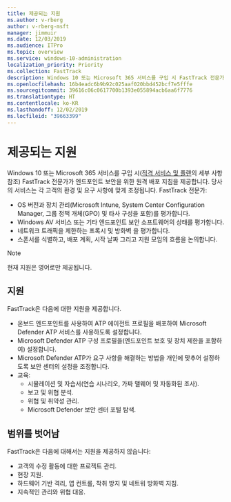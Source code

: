 ```yaml
---
title: 제공되는 지원
ms.author: v-rberg
author: v-rberg-msft
manager: jimmuir
ms.date: 12/03/2019
ms.audience: ITPro
ms.topic: overview
ms.service: windows-10-administration
localization_priority: Priority
ms.collection: FastTrack
description: Windows 10 또는 Microsoft 365 서비스를 구입 시 FastTrack 전문가가 엔드포인트 보안을 위한 원격 배포 지침을 제공합니다. 당사의 서비스는 각 고객의 환경 및 요구 사항에 맞게 조정됩니다.
ms.openlocfilehash: 16b4eadc6b9b92c025aaf020bbd452bcf7e5fffe
ms.sourcegitcommit: 39616c06c0617700b1393e055894acb6aa6f7776
ms.translationtype: HT
ms.contentlocale: ko-KR
ms.lasthandoff: 12/02/2019
ms.locfileid: "39663399"
---
```

# <a name="assistance-offered"></a>제공되는 지원  

Windows 10 또는 Microsoft 365 서비스를 구입 시([적격 서비스 및 플랜](M365-eligible-services-and-plans.md)의 세부 사항 참조) FastTrack 전문가가 엔드포인트 보안을 위한 원격 배포 지침을 제공합니다. 당사의 서비스는 각 고객의 환경 및 요구 사항에 맞게 조정됩니다. FastTrack 전문가:
- OS 버전과 장치 관리(Microsoft Intune, System Center Configuration Manager, 그룹 정책 개체(GPO) 및 타사 구성을 포함)를 평가합니다.
- Windows AV 서비스 또는 기타 엔드포인트 보안 소프트웨어의 상태를 평가합니다.
- 네트워크 트래픽을 제한하는 프록시 및 방화벽 을 평가합니다.
- 스폰서를 식별하고, 배포 계획, 시작 날짜 그리고 지원 모임의 흐름을 논의합니다.

> [!NOTE]
> 현재 지원은 영어로만 제공됩니다. 

## <a name="assistance"></a>지원

FastTrack은 다음에 대한 지원을 제공합니다.
- 온보드 엔드포인트를 사용하여 ATP 에이전트 프로필을 배포하여 Microsoft Defender ATP 서비스를 사용하도록 설정합니다.
- Microsoft Defender ATP 구성 프로필을(엔드포인트 보호 및 장치 제한을 포함하여) 설정합니다.
- Microsoft Defender ATP가 요구 사항을 해결하는 방법을 개인에 맞추어 설정하도록 보안 센터의 설정을 조정합니다.
- 교육:
    - 시뮬레이션 및 자습서(연습 시나리오, 가짜 맬웨어 및 자동화된 조사).
    - 보고 및 위협 분석.
    - 위협 및 취약성 관리.
    - Microsoft Defender 보안 센터 포털 탐색.

## <a name="out-of-scope"></a>범위를 벗어남

FastTrack은 다음에 대해서는 지원을 제공하지 않습니다:
- 고객의 수정 활동에 대한 프로젝트 관리.
- 현장 지원.
- 하드웨어 기반 격리, 앱 컨트롤, 착취 방지 및 네트워 방화벽 지침.
- 지속적인 관리와 위협 대응.

